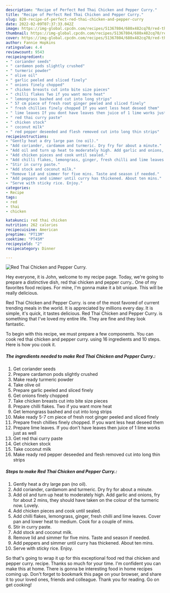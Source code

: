 ```yaml
---
description: "Recipe of Perfect Red Thai Chicken and Pepper Curry."
title: "Recipe of Perfect Red Thai Chicken and Pepper Curry."
slug: 820-recipe-of-perfect-red-thai-chicken-and-pepper-curry
date: 2022-02-09T07:37:33.042Z
image: https://img-global.cpcdn.com/recipes/51367804/680x482cq70/red-thai-chicken-and-pepper-curry-recipe-main-photo.jpg
thumbnail: https://img-global.cpcdn.com/recipes/51367804/680x482cq70/red-thai-chicken-and-pepper-curry-recipe-main-photo.jpg
cover: https://img-global.cpcdn.com/recipes/51367804/680x482cq70/red-thai-chicken-and-pepper-curry-recipe-main-photo.jpg
author: Fannie Hopkins
ratingvalue: 4.4
reviewcount: 9543
recipeingredient:
- " coriander seeds"
- " cardamon pods slightly crushed"
- " turmeric powder"
- " olive oil"
- " garlic peeled and sliced finely"
- " onions finely chopped"
- " chicken breasts cut into bite size pieces"
- " chilli flakes Two if you want more heat"
- " lemongrass bashed and cut into long strips"
- " 57 cm piece of fresh root ginger peeled and sliced finely"
- " fresh chillies finely chopped If you want less heat deseed them"
- " lime leaves If you dont have leaves then juice of 1 lime works just as well"
- " red thai curry paste"
- " chicken stock"
- " coconut milk"
- " red pepper deseeded and flesh removed cut into long thin strips"
recipeinstructions:
- "Gently heat a dry large pan (no oil)."
- "Add coriander, cardamom and turmeric. Dry fry for about a minute."
- "Add oil and turn up heat to moderately high. Add garlic and onions, fry for about 2 mins, they should have taken on the colour of the turmeric now. Lovely."
- "Add chicken pieces and cook until sealed."
- "Add chilli flakes, lemongrass, ginger, fresh chilli and lime leaves. Cover pan and lower heat to medium. Cook for a couple of mins."
- "Stir in curry paste."
- "Add stock and coconut milk."
- "Remove lid and simmer for five mins. Taste and season if needed."
- "Add peppers and simmer until curry has thickened. About ten mins."
- "Serve with sticky rice. Enjoy."
categories:
- Recipe
tags:
- red
- thai
- chicken

katakunci: red thai chicken 
nutrition: 262 calories
recipecuisine: American
preptime: "PT13M"
cooktime: "PT45M"
recipeyield: "2"
recipecategory: Dinner

---
```



![Red Thai Chicken and Pepper Curry.](https://img-global.cpcdn.com/recipes/51367804/680x482cq70/red-thai-chicken-and-pepper-curry-recipe-main-photo.jpg)

Hey everyone, it is John, welcome to my recipe page. Today, we're going to prepare a distinctive dish, red thai chicken and pepper curry.. One of my favorites food recipes. For mine, I'm gonna make it a bit unique. This will be really delicious.



Red Thai Chicken and Pepper Curry. is one of the most favored of current trending meals in the world. It is appreciated by millions every day. It is simple, it's quick, it tastes delicious. Red Thai Chicken and Pepper Curry. is something that I've loved my entire life. They are fine and they look fantastic.


To begin with this recipe, we must prepare a few components. You can cook red thai chicken and pepper curry. using 16 ingredients and 10 steps. Here is how you cook it.

<!--inarticleads1-->

##### The ingredients needed to make Red Thai Chicken and Pepper Curry.:

1. Get  coriander seeds
1. Prepare  cardamon pods slightly crushed
1. Make ready  turmeric powder
1. Take  olive oil
1. Prepare  garlic peeled and sliced finely
1. Get  onions finely chopped
1. Take  chicken breasts cut into bite size pieces
1. Prepare  chilli flakes. Two if you want more heat
1. Get  lemongrass bashed and cut into long strips
1. Make ready  5-7 cm piece of fresh root ginger peeled and sliced finely
1. Prepare  fresh chillies finely chopped. If you want less heat deseed them
1. Prepare  lime leaves. If you don&#39;t have leaves then juice of 1 lime works just as well
1. Get  red thai curry paste
1. Get  chicken stock
1. Take  coconut milk
1. Make ready  red pepper deseeded and flesh removed cut into long thin strips




<!--inarticleads2-->

##### Steps to make Red Thai Chicken and Pepper Curry.:

1. Gently heat a dry large pan (no oil).
1. Add coriander, cardamom and turmeric. Dry fry for about a minute.
1. Add oil and turn up heat to moderately high. Add garlic and onions, fry for about 2 mins, they should have taken on the colour of the turmeric now. Lovely.
1. Add chicken pieces and cook until sealed.
1. Add chilli flakes, lemongrass, ginger, fresh chilli and lime leaves. Cover pan and lower heat to medium. Cook for a couple of mins.
1. Stir in curry paste.
1. Add stock and coconut milk.
1. Remove lid and simmer for five mins. Taste and season if needed.
1. Add peppers and simmer until curry has thickened. About ten mins.
1. Serve with sticky rice. Enjoy.




So that's going to wrap it up for this exceptional food red thai chicken and pepper curry. recipe. Thanks so much for your time. I'm confident you can make this at home. There is gonna be interesting food in home recipes coming up. Don't forget to bookmark this page on your browser, and share it to your loved ones, friends and colleague. Thank you for reading. Go on get cooking!
